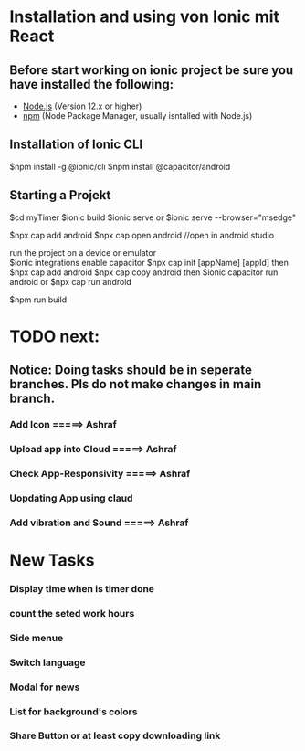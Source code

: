 # Installation and using von Ionic mit React

## Before start working on ionic project be sure you have installed the following:
- [Node.js](https://nodejs.org/) (Version 12.x or higher)
- [npm](https://www.npmjs.com/) (Node Package Manager, usually isntalled with Node.js)

## Installation of Ionic CLI
$npm install -g @ionic/cli
$npm install @capacitor/android

## Starting a Projekt
$cd myTimer
$ionic build
$ionic serve
or
$ionic serve --browser="msedge"

$npx cap add android
$npx cap open android //open in android studio


run the project on a device or emulator  
$ionic integrations enable capacitor
$npx cap init [appName] [appId]
then
$npx cap add android
$npx cap copy android
then
$ionic capacitor run android 
or 
$npx cap run android


$npm run build

# TODO next:
## Notice: Doing tasks should be in seperate branches. Pls do not make changes in main branch.

### Add Icon                    =====> Ashraf
### Upload app into Cloud       =====> Ashraf
### Check App-Responsivity      =====> Ashraf
### Uopdating App using claud
### Add vibration and Sound     =====> Ashraf

# New Tasks
### Display time when is timer done
### count the seted work hours
### Side menue
### Switch language
### Modal for news
### List for background's colors
### Share Button or at least copy downloading link


